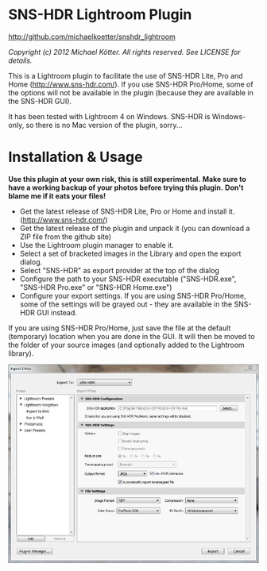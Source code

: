 SNS-HDR Lightroom Plugin
========================

http://github.com/michaelkoetter/snshdr_lightroom

*Copyright (c) 2012 Michael Kötter.*
*All rights reserved.*
*See LICENSE for details.*

This is a Lightroom plugin to facilitate the use of SNS-HDR Lite, Pro and Home (http://www.sns-hdr.com/).
If you use SNS-HDR Pro/Home, some of the options will not be available in the plugin (because they are
available in the SNS-HDR GUI).

It has been tested with Lightroom 4 on Windows.
SNS-HDR is Windows-only, so there is no Mac version of the plugin, sorry...

Installation & Usage
====================

**Use this plugin at your own risk, this is still experimental.**
**Make sure to have a working backup of your photos before trying this plugin.**
**Don't blame me if it eats your files!**

- Get the latest release of SNS-HDR Lite, Pro or Home and install it. (http://www.sns-hdr.com/)
- Get the latest release of the plugin and unpack it (you can download a ZIP file from the github site)
- Use the Lightroom plugin manager to enable it.
- Select a set of bracketed images in the Library and open the export dialog.
- Select "SNS-HDR" as export provider at the top of the dialog
- Configure the path to your SNS-HDR executable ("SNS-HDR.exe", "SNS-HDR Pro.exe" or "SNS-HDR Home.exe")
- Configure your export settings. If you are using SNS-HDR Pro/Home, some of the settings will be grayed out -
  they are available in the SNS-HDR GUI instead.

If you are using SNS-HDR Pro/Home, just save the file at the default (temporary) location when you
are done in the GUI. It will then be moved to the folder of your source images (and optionally added to the
Lightroom library).
  
![Screenshot](site/screenshot.jpg)
